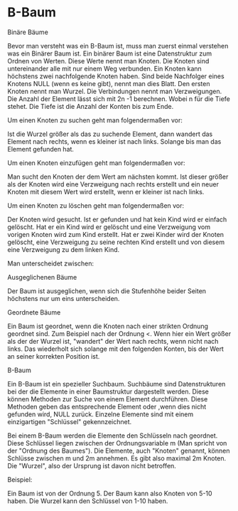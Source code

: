 # B-Baum

Binäre Bäume 

Bevor man versteht was ein B-Baum ist, muss man zuerst einmal verstehen was ein Binärer Baum ist. Ein binärer Baum ist eine Datenstruktur zum Ordnen von Werten. Diese Werte nennt man Knoten. Die Knoten sind untereinander alle mit nur einem Weg verbunden. Ein Knoten kann höchstens zwei nachfolgende Knoten haben. Sind beide Nachfolger eines Knotens NULL (wenn es keine gibt), nennt man dies Blatt. Den ersten Knoten nennt man Wurzel. Die Verbindungen nennt man Verzweigungen. Die Anzahl der Element lässt sich mit 2n  -1 berechnen. Wobei n für die Tiefe stehet. Die Tiefe ist die Anzahl der Konten bis zum Ende. 

Um einen Knoten zu suchen geht man folgendermaßen vor: 

Ist die Wurzel größer als das zu suchende Element, dann wandert das Element nach rechts, wenn es kleiner ist nach links. Solange bis man das Element gefunden hat.  

Um einen Knoten einzufügen geht man folgendermaßen vor: 

Man sucht den Knoten der dem Wert am nächsten kommt. Ist dieser größer als der Knoten wird eine Verzweigung nach rechts erstellt und ein neuer Knoten mit diesem Wert wird erstellt, wenn er kleiner ist nach links. 

Um einen Knoten zu löschen geht man folgendermaßen vor: 

Der Knoten wird gesucht. Ist er gefunden und hat kein Kind wird er einfach gelöscht. Hat er ein Kind wird er gelöscht und eine Verzweigung vom vorigen Knoten wird zum Kind erstellt. Hat er zwei Kinder wird der Knoten gelöscht, eine Verzweigung zu seine rechten Kind erstellt und von diesem eine Verzweigung zu dem linken Kind.  

Man unterscheidet zwischen: 

Ausgeglichenen Bäume 

Der Baum ist ausgeglichen, wenn sich die Stufenhöhe beider Seiten höchstens nur um eins unterscheiden. 

Geordnete Bäume 

Ein Baum ist geordnet, wenn die Knoten nach einer strikten Ordnung geordnet sind. Zum Beispiel nach der Ordnung <. Wenn hier ein Wert größer als der der Wurzel ist, "wandert" der Wert nach rechts, wenn nicht nach links. Das wiederholt sich solange mit den folgenden Konten, bis der Wert an seiner korrekten Position ist. 

B-Baum 

Ein B-Baum ist ein spezieller Suchbaum. Suchbäume sind Datenstrukturen bei der die Elemente in einer Baumstruktur dargestellt werden. Diese können Methoden zur Suche von einem Element durchführen. Diese Methoden geben das entsprechende Element oder ,wenn dies nicht gefunden wird, NULL zurück. Einzelne Elemente sind mit einem einzigartigen "Schlüssel" gekennzeichnet. 

Bei einem B-Baum werden die Elemente den Schlüsseln nach geordnet. Diese Schlüssel liegen zwischen der Ordnungsvariable m (Man spricht von der "Ordnung des Baumes"). Die Elemente, auch "Knoten" genannt, können Schlüsse zwischen m und 2m annehmen. Es gibt also maximal 2m Knoten. Die "Wurzel", also der Ursprung ist davon nicht betroffen. 

Beispiel: 

Ein Baum ist von der Ordnung 5. Der Baum kann also Knoten von 5-10 haben. Die Wurzel kann den Schlüssel von 1-10 haben. 
